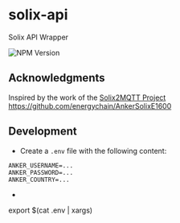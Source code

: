 # solix-api
Solix API Wrapper

![NPM Version](https://img.shields.io/npm/v/%40t21n%2Fsolix-api)

<!-- ACKNOWLEDGMENTS -->
## Acknowledgments

Inspired by the work of the [Solix2MQTT Project](https://github.com/tomquist/solix2mqtt)
https://github.com/energychain/AnkerSolixE1600


## Development

* Create a `.env` file with the following content:
```
ANKER_USERNAME=...
ANKER_PASSWORD=...
ANKER_COUNTRY=...
```
*
export $(cat .env | xargs)
